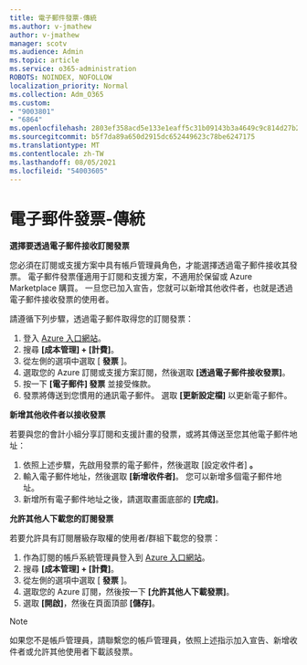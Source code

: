 ```yaml
---
title: 電子郵件發票-傳統
ms.author: v-jmathew
author: v-jmathew
manager: scotv
ms.audience: Admin
ms.topic: article
ms.service: o365-administration
ROBOTS: NOINDEX, NOFOLLOW
localization_priority: Normal
ms.collection: Adm_O365
ms.custom:
- "9003801"
- "6864"
ms.openlocfilehash: 2803ef358acd5e133e1eaff5c31b09143b3a4649c9c814d27b214585487c0e7e
ms.sourcegitcommit: b5f7da89a650d2915dc652449623c78be6247175
ms.translationtype: MT
ms.contentlocale: zh-TW
ms.lasthandoff: 08/05/2021
ms.locfileid: "54003605"
---
```

# <a name="e-mail-invoice---legacy"></a>電子郵件發票-傳統

**選擇要透過電子郵件接收訂閱發票**

您必須在訂閱或支援方案中具有帳戶管理員角色，才能選擇透過電子郵件接收其發票。 電子郵件發票僅適用于訂閱和支援方案，不適用於保留或 Azure Marketplace 購買。 一旦您已加入宣告，您就可以新增其他收件者，也就是透過電子郵件接收發票的使用者。

請遵循下列步驟，透過電子郵件取得您的訂閱發票：

1. 登入 [Azure 入口網站](https://portal.azure.com/)。
2. 搜尋 **[成本管理] + [計費]**。
3. 從左側的選項中選取 [ **發票** ]。
4. 選取您的 Azure 訂閱或支援方案訂閱，然後選取 **[透過電子郵件接收發票]**。
5. 按一下 **[電子郵件] 發票** 並接受條款。
6. 發票將傳送到您慣用的通訊電子郵件。 選取 **[更新設定檔]** 以更新電子郵件。

**新增其他收件者以接收發票**

若要與您的會計小組分享訂閱和支援計畫的發票，或將其傳送至您其他電子郵件地址：

1. 依照上述步驟，先啟用發票的電子郵件，然後選取 [設定收件者] **。**
2. 輸入電子郵件地址，然後選取 **[新增收件者]**。 您可以新增多個電子郵件地址。
3. 新增所有電子郵件地址之後，請選取畫面底部的 **[完成]**。

**允許其他人下載您的訂閱發票**

若要允許具有訂閱層級存取權的使用者/群組下載您的發票：

1. 作為訂閱的帳戶系統管理員登入到 [Azure 入口網站](https://portal.azure.com/)。
2. 搜尋 **[成本管理] + [計費]**。
3. 從左側的選項中選取 [ **發票** ]。
4. 選取您的 Azure 訂閱，然後按一下 **[允許其他人下載發票]**。
5. 選取 **[開啟]**，然後在頁面頂部 **[儲存]**。

> [!NOTE]
如果您不是帳戶管理員，請聯繫您的帳戶管理員，依照上述指示加入宣告、新增收件者或允許其他使用者下載該發票。
